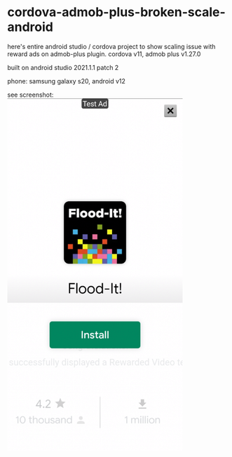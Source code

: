 # cordova-admob-plus-broken-scale-android

here's entire android studio / cordova project to show scaling issue with reward ads on admob-plus plugin.
cordova v11,
admob plus v1.27.0

built on android studio 2021.1.1 patch 2

phone: samsung galaxy s20, android v12

see screenshot:<BR>
<img style='width:400px' src='https://github.com/joefaron/cordova-admob-plus-broken-scale-android/blob/main/Screenshot_20220504-092525_FishWrangler.jpg'/>
